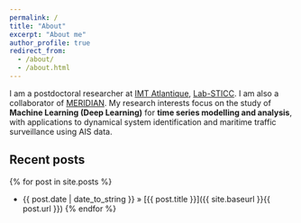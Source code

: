 ```yaml
---
permalink: /
title: "About"
excerpt: "About me"
author_profile: true
redirect_from: 
  - /about/
  - /about.html
---
```


I am a postdoctoral researcher at <a href="https://www.imt-atlantique.fr">IMT Atlantique</a>, <a href="https://www.lab-sticc.fr">Lab-STICC</a>. I am also a collaborator of <a href="https://meridian.cs.dal.ca">MERIDIAN</a>. My research interests focus on  the study of <strong>Machine Learning (Deep Learning)</strong> for <strong>time series modelling and analysis</strong>, with applications to dynamical system identification and maritime traffic surveillance using AIS data. 

## Recent posts
{% for post in site.posts %}
   - {{ post.date | date_to_string }} » [{{ post.title }}]({{ site.baseurl }}{{ post.url }})
{% endfor %}
